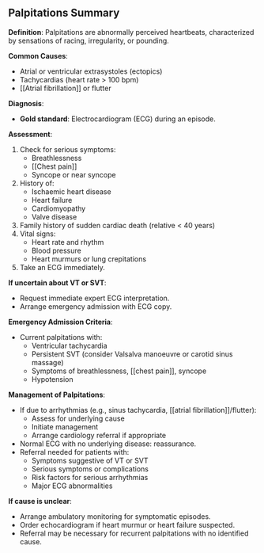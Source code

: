 ## Palpitations Summary

**Definition**: Palpitations are abnormally perceived heartbeats, characterized by sensations of racing, irregularity, or pounding.

**Common Causes**:
- Atrial or ventricular extrasystoles (ectopics)
- Tachycardias (heart rate > 100 bpm)
- [[Atrial fibrillation]] or flutter

**Diagnosis**:
- **Gold standard**: Electrocardiogram (ECG) during an episode.

**Assessment**:
1. Check for serious symptoms:
   - Breathlessness
   - [[Chest pain]]
   - Syncope or near syncope
2. History of:
   - Ischaemic heart disease
   - Heart failure
   - Cardiomyopathy
   - Valve disease
3. Family history of sudden cardiac death (relative < 40 years)
4. Vital signs:
   - Heart rate and rhythm
   - Blood pressure
   - Heart murmurs or lung crepitations
5. Take an ECG immediately.

**If uncertain about VT or SVT**:
- Request immediate expert ECG interpretation.
- Arrange emergency admission with ECG copy.

**Emergency Admission Criteria**:
- Current palpitations with:
  - Ventricular tachycardia
  - Persistent SVT (consider Valsalva manoeuvre or carotid sinus massage)
  - Symptoms of breathlessness, [[chest pain]], syncope
  - Hypotension

**Management of Palpitations**:
- If due to arrhythmias (e.g., sinus tachycardia, [[atrial fibrillation]]/flutter):
  - Assess for underlying cause
  - Initiate management
  - Arrange cardiology referral if appropriate
- Normal ECG with no underlying disease: reassurance.
- Referral needed for patients with:
  - Symptoms suggestive of VT or SVT
  - Serious symptoms or complications
  - Risk factors for serious arrhythmias
  - Major ECG abnormalities

**If cause is unclear**:
- Arrange ambulatory monitoring for symptomatic episodes.
- Order echocardiogram if heart murmur or heart failure suspected.
- Referral may be necessary for recurrent palpitations with no identified cause.